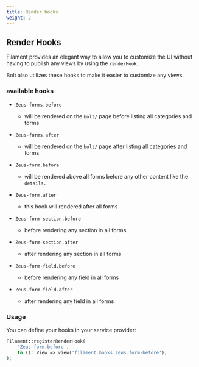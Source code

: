 ```yaml
---
title: Render hooks
weight: 2
---
```


## Render Hooks

Filament provides an elegant way to allow you to customize the UI without having to publish any views by using the `renderHook.`

Bolt also utilizes these hooks to make it easier to customize any views.

### available hooks

- `Zeus-forms.before`
  - will be rendered on the `bolt/` page before listing all categories and forms

- `Zeus-forms.after`
  - will be rendered on the `bolt/` page after listing all categories and forms

- `Zeus-form.before`
  - will be rendered above all forms before any other content like the `details.`

- `Zeus-form.after`
  - this hook will rendered after all forms

- `Zeus-form-section.before`
  - before rendering any section in all forms

- `Zeus-form-section.after`
  - after rendering any section in all forms

- `Zeus-form-field.before`
  - before rendering any field in all forms

- `Zeus-form-field.after`
  - after rendering any field in all forms


### Usage

You can define your hooks in your service provider:

```php
Filament::registerRenderHook(
    'Zeus-form.before',
    fn (): View => view('filament.hooks.zeus.form-before'),
);
```
